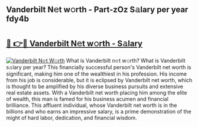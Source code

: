 ## Vanderbilt N𝚎t w𝚘rth - Part-zOz S𝚊lary per year fdy4b

# <h2><a href="http://gc2lej.nevu.top/?p=Vanderbilt">🔗 👉🔴 Vanderbilt N𝚎t w𝚘rth - S𝚊lary</a></h2>

[![Vanderbilt N𝚎t W𝚘rth](https://i.imgur.com/Oavwk0R.jpeg)](http://gc2lej.nevu.top/?p=Vanderbilt)
What is Vanderbilt n𝚎t w𝚘rth? What is Vanderbilt s𝚊lary per year?
This financially successful person's Vanderbilt net worth is significant, making him one of the wealthiest in his profession. His income from his job is considerable, but it is eclipsed by Vanderbilt net worth, which is thought to be amplified by his diverse business pursuits and extensive real estate assets. With a Vanderbilt net worth placing him among the elite of wealth, this man is famed for his business acumen and financial brilliance. This affluent individual, whose Vanderbilt net worth is in the billions and who earns an impressive salary, is a prime demonstration of the might of hard labor, dedication, and financial wisdom.

